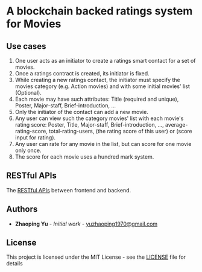 # A blockchain backed ratings system for Movies

## Use cases
1. One user acts as an initiator to create a ratings smart contact for a set of movies.
2. Once a ratings contract is created, its initiator is fixed.
3. While creating a new ratings contact, the initiator must specify the movies category (e.g. Action movies) and with some initial movies' list (Optional).
4. Each movie may have such attributes: Title (required and unique), Poster, Major-staff, Brief-introduction, ...
5. Only the initiator of the contact can add a new movie.
6. Any user can view such the category movies' list with each movie's rating score:
   Poster, Title, Major-staff, Brief-introduction, ..., average-rating-score, total-rating-users, (the rating score of this user) or (score input for rating).
7. Any user can rate for any movie in the list, but can score for one movie only once.
8. The score for each movie uses a hundred mark system.

## RESTful APIs
The [RESTful APIs](RESTAPIs.md) between frontend and backend.

## Authors

* **Zhaoping Yu** - *Initial work* - yuzhaoping1970@gmail.com

## License

This project is licensed under the MIT License - see the [LICENSE](LICENSE) file for details
